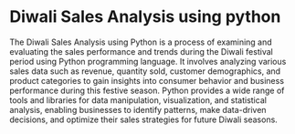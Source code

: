 # Diwali Sales Analysis using python
 The Diwali Sales Analysis using Python is a process of examining and evaluating the sales performance and trends during the Diwali festival period using Python programming language. It involves analyzing various sales data such as revenue, quantity sold, customer demographics, and product categories to gain insights into consumer behavior and business performance during this festive season. Python provides a wide range of tools and libraries for data manipulation, visualization, and statistical analysis, enabling businesses to identify patterns, make data-driven decisions, and optimize their sales strategies for future Diwali seasons.
